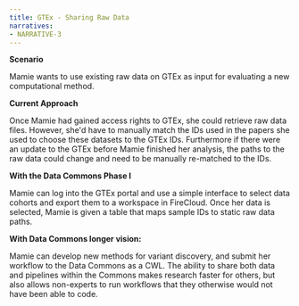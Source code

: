 ```yaml
---
title: GTEx - Sharing Raw Data
narratives:
- NARRATIVE-3
---
```


**Scenario**

Mamie wants to use existing raw data on GTEx as input for evaluating a new computational method.

**Current Approach**

Once Mamie had gained access rights to GTEx, she could retrieve raw
data files. However, she'd have to manually match the IDs used in the
papers she used to choose these datasets to the GTEx IDs. Furthermore
if there were an update to the GTEx before Mamie finished her analysis,
the paths to the raw data could change and need to be manually
re-matched to the IDs.

**With the Data Commons Phase I**

Mamie can log into the GTEx portal and use a simple interface to
select data cohorts and export them to a workspace in FireCloud. Once
her data is selected, Mamie is given a table that maps sample IDs
to static raw data paths.

**With Data Commons longer vision:**

Mamie can develop new methods for variant discovery, and submit her workflow
to the Data Commons as a CWL. The ability to share both data and pipelines
within the Commons makes research faster for others, but also allows non-experts
to run workflows that they otherwise would not have been able to code.
